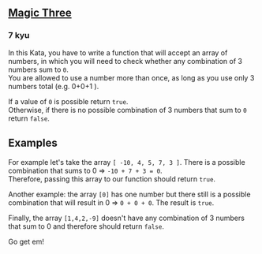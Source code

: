 <h2><a href=https://www.codewars.com/kata/588622835d173135b7000103/train/javascript target="_blank">Magic Three</a></h2><h3>7 kyu</h3><p>In this Kata, you have to write a function that will accept an array of numbers, in which you will need to check whether any combination of 3 numbers sum to <code>0</code>. <br>You are allowed to use a number more than once, as long as you use only 3 numbers total (e.g. 0+0+1 ).</p><p>If a value of <code>0</code> is possible return <code>true</code>.<br>Otherwise, if there is no possible combination of 3 numbers that sum to <code>0</code> return <code>false</code>.</p><h2 id="examples">Examples</h2><p>For example let's take the array <code>[ -10, 4, 5, 7, 3 ]</code>. There is a possible combination that sums to 0 =&gt; <code>-10 + 7 + 3 = 0</code>. <br>Therefore,  passing this array to our function should return <code>true</code>. </p><p>Another example: the array <code>[0]</code> has one number but there still is a possible combination that will result in 0 =&gt; <code>0 + 0 + 0</code>. The result is <code>true</code>.</p><p>Finally, the array <code>[1,4,2,-9]</code> doesn't have any combination of 3 numbers that sum to 0 and therefore should return <code>false</code>.</p><p>Go get em!</p>